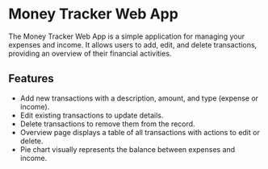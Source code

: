 # Money Tracker Web App

The Money Tracker Web App is a simple application for managing your expenses and income. It allows users to add, edit, and delete transactions, providing an overview of their financial activities.

## Features

- Add new transactions with a description, amount, and type (expense or income).
- Edit existing transactions to update details.
- Delete transactions to remove them from the record.
- Overview page displays a table of all transactions with actions to edit or delete.
- Pie chart visually represents the balance between expenses and income.


